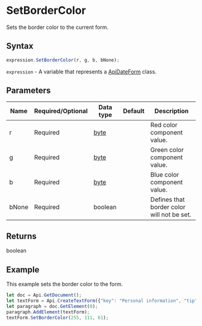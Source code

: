 # SetBorderColor

Sets the border color to the current form.

## Syntax

```javascript
expression.SetBorderColor(r, g, b, bNone);
```

`expression` - A variable that represents a [ApiDateForm](../ApiDateForm.md) class.

## Parameters

| **Name** | **Required/Optional** | **Data type** | **Default** | **Description** |
| ------------- | ------------- | ------------- | ------------- | ------------- |
| r | Required | [byte](../../Enumeration/byte.md) |  | Red color component value. |
| g | Required | [byte](../../Enumeration/byte.md) |  | Green color component value. |
| b | Required | [byte](../../Enumeration/byte.md) |  | Blue color component value. |
| bNone | Required | boolean |  | Defines that border color will not be set. |

## Returns

boolean

## Example

This example sets the border color to the form.

```javascript
let doc = Api.GetDocument();
let textForm = Api.CreateTextForm({"key": "Personal information", "tip": "Enter your first name", "required": true, "placeholder": "First name", "comb": true, "maxCharacters": 10, "cellWidth": 3, "multiLine": false, "autoFit": false});
let paragraph = doc.GetElement(0);
paragraph.AddElement(textForm);
textForm.SetBorderColor(255, 111, 61);
```
